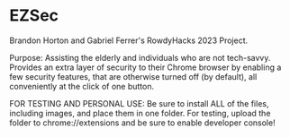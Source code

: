 # EZSec
Brandon Horton and Gabriel Ferrer's RowdyHacks 2023 Project.

Purpose: Assisting the elderly and individuals who are not tech-savvy. Provides an extra layer of security to their Chrome browser by enabling a few security features, that are otherwise turned off (by default), all conveniently at the click of one button.

FOR TESTING AND PERSONAL USE: Be sure to install ALL of the files, including images, and place them in one folder. For testing, upload the folder to chrome://extensions and be sure to enable developer console!




